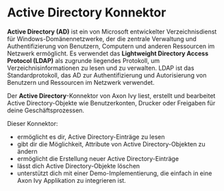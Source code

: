 # Active Directory Konnektor
**Active Directory (AD)** ist ein von Microsoft entwickelter Verzeichnisdienst für Windows-Domänennetzwerke, der die zentrale Verwaltung und Authentifizierung von Benutzern, Computern und anderen Ressourcen im Netzwerk ermöglicht. Es verwendet das **Lightweight Directory Access Protocol (LDAP)** als zugrunde liegendes Protokoll, um Verzeichnisinformationen zu lesen und zu verwalten. LDAP ist das Standardprotokoll, das AD zur Authentifizierung und Autorisierung von Benutzern und Ressourcen im Netzwerk verwendet.

Der **Active Directory**-Konnektor von Axon Ivy liest, erstellt und bearbeitet Active Directory-Objekte wie Benutzerkonten, Drucker oder Freigaben für deine Geschäftsprozessen. 

Dieser Konnektor:
- ermöglicht es dir, Active Directory-Einträge zu lesen
- gibt dir die Möglichkeit, Attribute von Active Directory-Objekten zu ändern
- ermöglicht die Erstellung neuer Active Directory-Einträge
- lässt dich Active Directory-Objekte löschen
- unterstützt dich mit einer Demo-Implementierung, die einfach in eine Axon Ivy Applikation zu integrieren ist.
